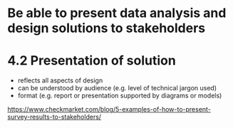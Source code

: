 # Be able to present data analysis and design solutions to stakeholders
# 4.2 Presentation of solution

* reflects all aspects of design
* can be understood by audience (e.g. level of technical jargon
used)
* format (e.g. report or presentation supported by diagrams or
models)


https://www.checkmarket.com/blog/5-examples-of-how-to-present-survey-results-to-stakeholders/ 